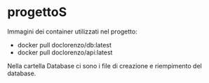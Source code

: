 # progettoS
Immagini dei container utilizzati nel progetto:
-  docker pull doclorenzo/db:latest
-  docker pull doclorenzo/api:latest

Nella cartella Database ci sono i file di creazione e riempimento del database.
